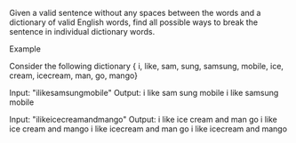 Given a valid sentence without any spaces between the words and a dictionary of valid English words, 
find all possible ways to break the sentence in individual dictionary words.

Example

Consider the following dictionary 
{ i, like, sam, sung, samsung, mobile, ice, 
  cream, icecream, man, go, mango}

Input: "ilikesamsungmobile"
Output: i like sam sung mobile
        i like samsung mobile

Input: "ilikeicecreamandmango"
Output: i like ice cream and man go
        i like ice cream and mango
        i like icecream and man go
        i like icecream and mango